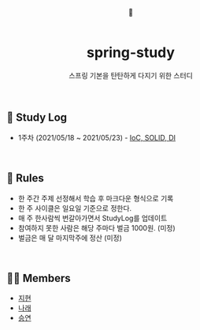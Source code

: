 
<center> 🚀 </center>

<br/>

# <center>spring-study</center>

<center>스프링 기본을 탄탄하게 다지기 위한 스터디 </center>

<br/>
<br/>

## 📆 Study Log

- 1주차 (2021/05/18 ~ 2021/05/23) - [IoC, SOLID, DI](./StudyLog/2021-05-18.md)


<br/>

## 📌 Rules
- 한 주간 주제 선정해서 학습 후 마크다운 형식으로 기록
- 한 주 사이클은 일요일 기준으로 정한다.
- 매 주 한사람씩 번갈아가면서 StudyLog를 업데이트
- 참여하지 못한 사람은 해당 주마다 벌금 1000원. (미정)
- 벌금은 매 달 마지막주에 정산  (미정)

<br/>

## 👩‍💻 Members
- [지현](https://github.com/choejee)
- [나래](https://github.com/mumblecoder)
- [승연](https://github.com/ssyoni)


